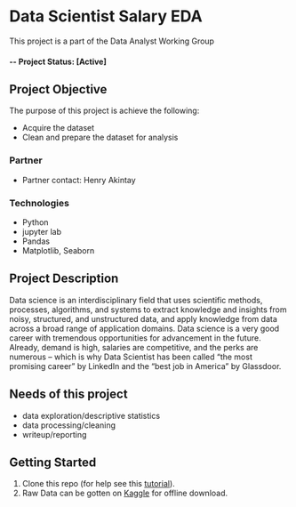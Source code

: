 # Data Scientist Salary EDA

This project is a part of the Data Analyst Working Group

#### -- Project Status: [Active]

## Project Objective

The purpose of this project is achieve the following:

- Acquire the dataset
- Clean and prepare the dataset for analysis

### Partner

- Partner contact: Henry Akintay

### Technologies

- Python
- jupyter lab
- Pandas
- Matplotlib, Seaborn

## Project Description

Data science is an interdisciplinary field that uses scientific methods, processes, algorithms, and systems to extract knowledge and insights from noisy, structured, and unstructured data, and apply knowledge from data across a broad range of application domains. Data science is a very good career with tremendous opportunities for advancement in the future. Already, demand is high, salaries are competitive, and the perks are numerous – which is why Data Scientist has been called “the most promising career” by LinkedIn and the “best job in America” by Glassdoor.

## Needs of this project

- data exploration/descriptive statistics
- data processing/cleaning
- writeup/reporting

## Getting Started

1. Clone this repo (for help see this [tutorial](https://help.github.com/articles/cloning-a-repository/)).
2. Raw Data can be gotten on [Kaggle](https://www.kaggle.com/datasets/andrewmvd/data-scientist-jobs) for offline download.
